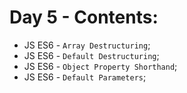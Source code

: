 # Day 5 - Contents: 

* JS ES6 - `Array Destructuring`; 
* JS ES6 - `Default Destructuring`; 
* JS ES6 - `Object Property Shorthand`;  
* JS ES6 - `Default Parameters`; 
